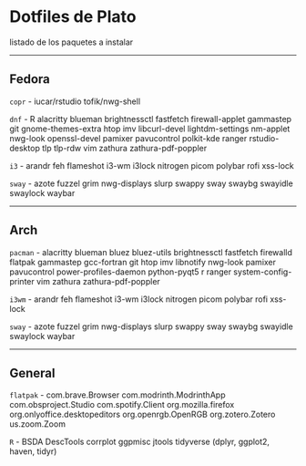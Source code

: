 # Dotfiles de Plato
listado de los paquetes a instalar

---

## Fedora

`copr` - iucar/rstudio tofik/nwg-shell

`dnf` - R alacritty blueman brightnessctl fastfetch firewall-applet gammastep git gnome-themes-extra htop imv libcurl-devel lightdm-settings nm-applet nwg-look openssl-devel pamixer pavucontrol polkit-kde ranger rstudio-desktop tlp tlp-rdw vim zathura zathura-pdf-poppler 

`i3` - arandr feh flameshot i3-wm i3lock nitrogen picom polybar rofi xss-lock

`sway` - azote fuzzel grim nwg-displays slurp swappy sway swaybg swayidle swaylock waybar

---

## Arch

`pacman` - alacritty blueman bluez bluez-utils brightnessctl fastfetch firewalld flatpak gammastep gcc-fortran git htop imv libnotify nwg-look pamixer pavucontrol power-profiles-daemon python-pyqt5 r ranger system-config-printer vim zathura zathura-pdf-poppler

`i3wm` - arandr feh flameshot i3-wm i3lock nitrogen picom polybar rofi xss-lock

`sway` - azote fuzzel grim nwg-displays slurp swappy sway swaybg swayidle swaylock waybar

---

## General

`flatpak` - com.brave.Browser com.modrinth.ModrinthApp com.obsproject.Studio com.spotify.Client org.mozilla.firefox org.onlyoffice.desktopeditors org.openrgb.OpenRGB org.zotero.Zotero us.zoom.Zoom

`R` - BSDA DescTools corrplot ggpmisc jtools tidyverse (dplyr, ggplot2, haven, tidyr)
